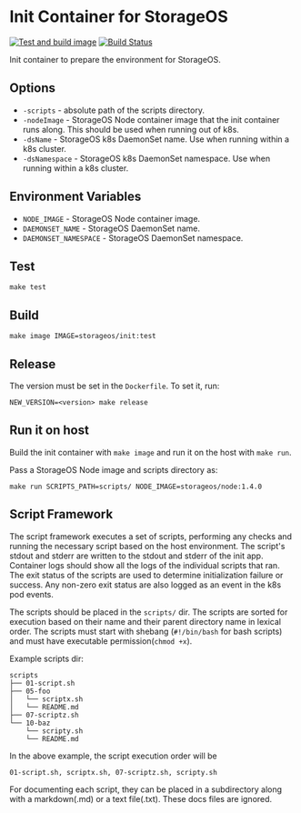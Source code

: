 # Init Container for StorageOS

[![Test and build image](https://github.com/storageos/init/workflows/Test%20and%20build%20image/badge.svg)](https://github.com/storageos/init/actions?query=workflow%3A%22Test+and+build+image%22) [![Build Status](https://travis-ci.com/storageos/init.svg?branch=master)](https://travis-ci.com/storageos/init) 

Init container to prepare the environment for StorageOS.

## Options

* `-scripts` - absolute path of the scripts directory.
* `-nodeImage` - StorageOS Node container image that the init container runs along. This should be used when running out of k8s.
* `-dsName` - StorageOS k8s DaemonSet name. Use when running within a k8s cluster.
* `-dsNamespace` - StorageOS k8s DaemonSet namespace. Use when running within a k8s cluster.

## Environment Variables

* `NODE_IMAGE` - StorageOS Node container image.
* `DAEMONSET_NAME` - StorageOS DaemonSet name.
* `DAEMONSET_NAMESPACE` - StorageOS DaemonSet namespace.

## Test

```console
make test
```

## Build

```console
make image IMAGE=storageos/init:test
```

## Release

The version must be set in the `Dockerfile`.  To set it, run:

```console
NEW_VERSION=<version> make release
```

## Run it on host

Build the init container with `make image` and run it on the host with
`make run`.

Pass a StorageOS Node image and scripts directory as:

```console
make run SCRIPTS_PATH=scripts/ NODE_IMAGE=storageos/node:1.4.0
```

## Script Framework

The script framework executes a set of scripts, performing any checks and
running the necessary script based on the host environment. The script's stdout
and stderr are written to the stdout and stderr of the init app. Container logs
should show all the logs of the individual scripts that ran. The exit status of
the scripts are used to determine initialization failure or success. Any
non-zero exit status are also logged as an event in the k8s pod events.

The scripts should be placed in the `scripts/` dir. The scripts are sorted for
execution based on their name and their parent directory name in lexical order.
The scripts must start with shebang (`#!/bin/bash` for bash scripts) and must
have executable permission(`chmod +x`).

Example scripts dir:

```console
scripts
├── 01-script.sh
├── 05-foo
│   └── scriptx.sh
│   └── README.md
├── 07-scriptz.sh
└── 10-baz
    └── scripty.sh
    └── README.md
```

In the above example, the script execution order will be

```console
01-script.sh, scriptx.sh, 07-scriptz.sh, scripty.sh
```

For documenting each script, they can be placed in a subdirectory along with a
markdown(.md) or a text file(.txt). These docs files are ignored.
